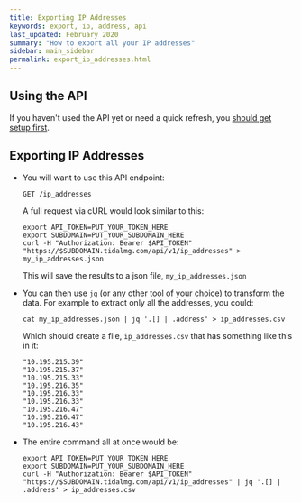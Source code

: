 ```yaml
---
title: Exporting IP Addresses
keywords: export, ip, address, api
last_updated: February 2020
summary: "How to export all your IP addresses"
sidebar: main_sidebar
permalink: export_ip_addresses.html
---
```


## Using the API

If you haven't used the API yet or need a quick refresh, you [should get setup first](/api_getting_started.html).

## Exporting IP Addresses

- You will want to use this API endpoint:

  `GET /ip_addresses`

  A full request via cURL would look similar to this:

  ```
  export API_TOKEN=PUT_YOUR_TOKEN_HERE
  export SUBDOMAIN=PUT_YOUR_SUBDOMAIN_HERE
  curl -H "Authorization: Bearer $API_TOKEN" "https://$SUBDOMAIN.tidalmg.com/api/v1/ip_addresses" > my_ip_addresses.json
  ```
  This will save the results to a json file, `my_ip_addresses.json`

- You can then use `jq` (or any other tool of your choice) to transform the data. For example to extract only all the addresses, you could:

  ```
  cat my_ip_addresses.json | jq '.[] | .address' > ip_addresses.csv
  ```

  Which should create a file, `ip_addresses.csv` that has something like this in it:

  ```
  "10.195.215.39"
  "10.195.215.37"
  "10.195.215.33"
  "10.195.216.35"
  "10.195.216.33"
  "10.195.216.33"
  "10.195.216.47"
  "10.195.216.47"
  "10.195.216.43"
  ```

- The entire command all at once would be:

  ```
  export API_TOKEN=PUT_YOUR_TOKEN_HERE
  export SUBDOMAIN=PUT_YOUR_SUBDOMAIN_HERE
  curl -H "Authorization: Bearer $API_TOKEN" "https://$SUBDOMAIN.tidalmg.com/api/v1/ip_addresses" | jq '.[] | .address' > ip_addresses.csv
  ```
